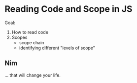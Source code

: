 # Reading Code and Scope in JS

Goal: 

1. How to read code
2. Scopes
	- scope chain
	- identifying different "levels of scope"


## Nim

... that will change your life. 

